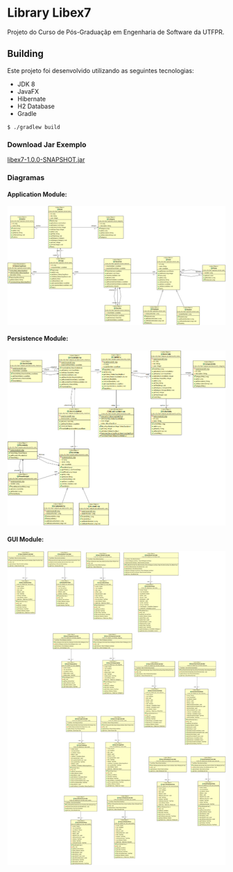 # Library Libex7

Projeto do Curso de Pós-Graduaçãp em Engenharia de Software da UTFPR.

## Building

Este projeto foi desenvolvido utilizando as seguintes tecnologias:

- JDK 8
- JavaFX
- Hibernate
- H2 Database
- Gradle

```
$ ./gradlew build
```



### Download Jar Exemplo

[libex7-1.0.0-SNAPSHOT.jar](assets/jar/libex7-1.0.0-SNAPSHOT.jar)

### Diagramas

#### Application Module:

![title](assets/domain_class_diagram.png)

#### Persistence Module:

![title](assets/persistence_class_diagram.png)


#### GUI Module:

![title](assets/gui_class_diagram.png)

